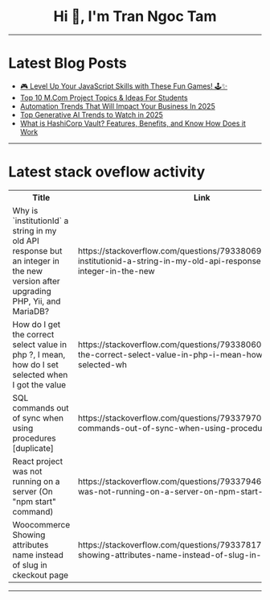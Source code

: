 <h1 align="center">Hi 👋, I'm Tran Ngoc Tam</h1>

---

# Latest Blog Posts 
<!-- BLOG-POST-LIST:START -->
- [🎮 Level Up Your JavaScript Skills with These Fun Games! 🕹️✨](https://dev.to/hadil/level-up-your-javascript-skills-with-these-fun-games-2a7f)
- [Top 10 M.Com Project Topics &amp; Ideas For Students](https://dev.to/tarunfulera/top-10-mcom-project-topics-ideas-for-students-3h4k)
- [Automation Trends That Will Impact Your Business In 2025](https://dev.to/td_inc/automation-trends-that-will-impact-your-business-in-2025-1jnb)
- [Top Generative AI Trends to Watch in 2025](https://dev.to/bitontree/top-generative-ai-trends-to-watch-in-2025-4pfh)
- [What is HashiCorp Vault? Features, Benefits, and Know How Does it Work](https://dev.to/sign_my_code/what-is-hashicorp-vault-features-benefits-and-know-how-does-it-work-2d1j)
<!-- BLOG-POST-LIST:END -->

---

# Latest stack oveflow activity
<table>
  <tr><th>Title</th><th>Link</th></tr>
  <!-- STACKOVERFLOW:START --><tr><td>Why is `institutionId` a string in my old API response but an integer in the new version after upgrading PHP, Yii, and MariaDB?</td><td>https://stackoverflow.com/questions/79338069/why-is-institutionid-a-string-in-my-old-api-response-but-an-integer-in-the-new</td></tr><tr><td>How do I get the correct select value in php ?, I mean, how do I set selected when I got the value</td><td>https://stackoverflow.com/questions/79338060/how-do-i-get-the-correct-select-value-in-php-i-mean-how-do-i-set-selected-wh</td></tr><tr><td>SQL commands out of sync when using procedures [duplicate]</td><td>https://stackoverflow.com/questions/79337970/sql-commands-out-of-sync-when-using-procedures</td></tr><tr><td>React project was not running on a server &lpar;On &quot;npm start&quot; command&rpar;</td><td>https://stackoverflow.com/questions/79337946/react-project-was-not-running-on-a-server-on-npm-start-command</td></tr><tr><td>Woocommerce Showing attributes name instead of slug in ckeckout page</td><td>https://stackoverflow.com/questions/79337817/woocommerce-showing-attributes-name-instead-of-slug-in-ckeckout-page</td></tr><!-- STACKOVERFLOW:END -->
</table>

---


